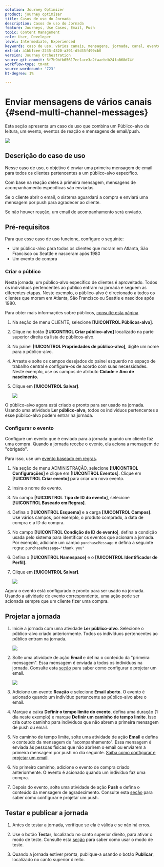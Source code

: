 ```yaml
---
solution: Journey Optimizer
product: journey optimizer
title: Casos de uso do Jornada
description: Casos de uso do Jornada
feature: Journeys, Use Cases, Email, Push
topic: Content Management
role: User, Developer
level: Intermediate, Experienced
keywords: caso de uso, vários canais, mensagens, jornada, canal, eventos, push
exl-id: a1bbfcee-2235-4820-a391-d5d35f499cb0
version: Journey Orchestration
source-git-commit: 6f7b9bfb65617ee1ace3a2faaebdb24fa068d74f
workflow-type: tm+mt
source-wordcount: '723'
ht-degree: 1%

---
```


# Enviar mensagens de vários canais {#send-multi-channel-messages}

Esta seção apresenta um caso de uso que combina um Público-alvo de leitura, um evento, eventos de reação e mensagens de email/push.

![](assets/jo-uc1.png)

## Descrição do caso de uso

Nesse caso de uso, o objetivo é enviar uma primeira mensagem de email para todos os clientes pertencentes a um público-alvo específico.

Com base na reação deles à primeira mensagem, mensagens de acompanhamento específicas são enviadas.

Se o cliente abrir o email, o sistema aguardará a compra e enviará uma mensagem por push para agradecer ao cliente.

Se não houver reação, um email de acompanhamento será enviado.

## Pré-requisitos

Para que esse caso de uso funcione, configure o seguinte:

* Um público-alvo para todos os clientes que moram em Atlanta, São Francisco ou Seattle e nasceram após 1980
* Um evento de compra

### Criar o público

Nesta jornada, um público-alvo específico de clientes é aproveitado. Todos os indivíduos pertencentes ao público entram na jornada e seguem as diferentes etapas. Neste exemplo, o público-alvo é direcionado a todos os clientes que moram em Atlanta, São Francisco ou Seattle e nascidos após 1980.

Para obter mais informações sobre públicos, [consulte esta página](../audience/about-audiences.md).

1. Na seção de menu CLIENTE, selecione **[!UICONTROL Públicos-alvo]**.
1. Clique no botão **[!UICONTROL Criar público-alvo]** localizado na parte superior direita da lista de públicos-alvo.
1. No painel **[!UICONTROL Propriedades de público-alvo]**, digite um nome para o público-alvo.
1. Arraste e solte os campos desejados do painel esquerdo no espaço de trabalho central e configure-os de acordo com suas necessidades. Neste exemplo, use os campos de atributo **Cidade** e **Ano de nascimento**.
1. Clique em **[!UICONTROL Salvar]**.

   ![](assets/add-attributes.png)

O público-alvo agora está criado e pronto para ser usado na jornada. Usando uma atividade **Ler público-alvo**, todos os indivíduos pertencentes a esse público-alvo podem entrar na jornada.

### Configurar o evento

Configure um evento que é enviado para a jornada quando um cliente faz uma compra. Quando a jornada recebe o evento, ela aciona a mensagem de &quot;obrigado&quot;.

Para isso, use um [evento baseado em regras](../event/about-events.md).

1. Na seção de menu ADMINISTRAÇÃO, selecione **[!UICONTROL Configurações]** e clique em **[!UICONTROL Eventos]**. Clique em **[!UICONTROL Criar evento]** para criar um novo evento.

1. Insira o nome do evento.

1. No campo **[!UICONTROL Tipo de ID do evento]**, selecione **[!UICONTROL Baseado em Regras]**.

1. Defina o **[!UICONTROL Esquema]** e a carga **[!UICONTROL Campos]**. Use vários campos, por exemplo, o produto comprado, a data de compra e a ID da compra.

1. No campo **[!UICONTROL Condição de ID de evento]**, defina a condição usada pelo sistema para identificar os eventos que acionam a jornada. Por exemplo, adicione um campo `purchaseMessage` e defina a seguinte regra: `purchaseMessage="thank you"`

1. Defina o **[!UICONTROL Namespace]** e o **[!UICONTROL Identificador de Perfil]**.

1. Clique em **[!UICONTROL Salvar]**.

   ![](assets/jo-uc2.png)

Agora o evento está configurado e pronto para ser usado na jornada. Usando a atividade de evento correspondente, uma ação pode ser acionada sempre que um cliente fizer uma compra.

## Projetar a jornada

1. Inicie a jornada com uma atividade **Ler público-alvo**. Selecione o público-alvo criado anteriormente. Todos os indivíduos pertencentes ao público entram na jornada.

   ![](assets/jo-uc4.png)

1. Solte uma atividade de ação **Email** e defina o conteúdo da &quot;primeira mensagem&quot;. Essa mensagem é enviada a todos os indivíduos na jornada. Consulte esta [seção](../email/create-email.md) para saber como configurar e projetar um email.

   ![](assets/jo-uc5.png)

1. Adicione um evento **Reação** e selecione **Email aberto**. O evento é acionado quando um indivíduo pertencente ao público-alvo abre o email.

1. Marque a caixa **Definir o tempo limite do evento**, defina uma duração (1 dia neste exemplo) e marque **Definir um caminho de tempo limite**. Isso cria outro caminho para indivíduos que não abrem a primeira mensagem de push ou email.

1. No caminho de tempo limite, solte uma atividade de ação **Email** e defina o conteúdo da mensagem de &quot;acompanhamento&quot;. Essa mensagem é enviada às pessoas físicas que não abrirem o email ou enviarem a primeira mensagem por push no dia seguinte. [Saiba como configurar e projetar um email](../email/create-email.md).

1. No primeiro caminho, adicione o evento de compra criado anteriormente. O evento é acionado quando um indivíduo faz uma compra.

1. Depois do evento, solte uma atividade de ação **Push** e defina o conteúdo da mensagem de agradecimento. Consulte esta [seção](../push/create-push.md) para saber como configurar e projetar um push.

## Testar e publicar a jornada

1. Antes de testar a jornada, verifique se ela é válida e se não há erros.

1. Use o botão **Testar**, localizado no canto superior direito, para ativar o modo de teste. Consulte esta [seção](testing-the-journey.md) para saber como usar o modo de teste.

1. Quando a jornada estiver pronta, publique-a usando o botão **Publicar**, localizado no canto superior direito.
